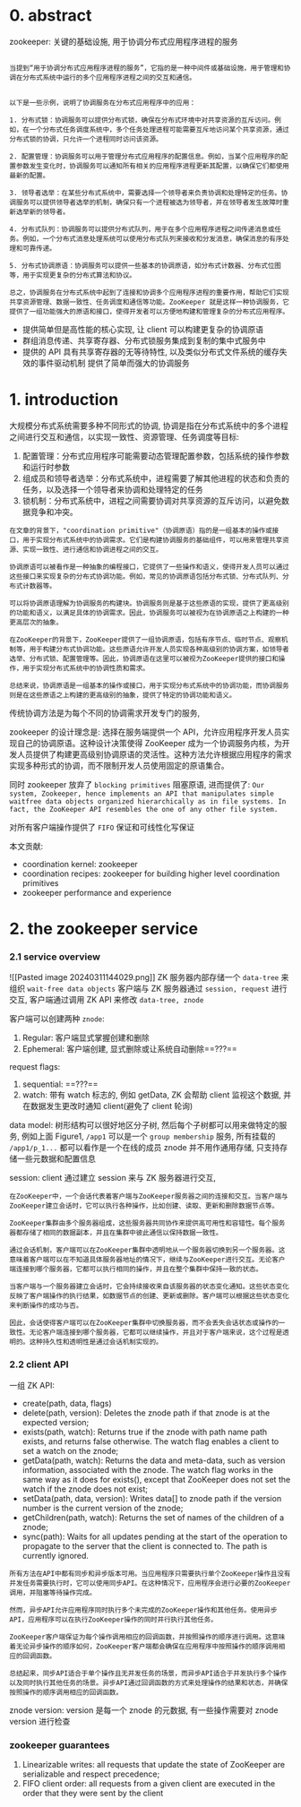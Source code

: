 # 0. abstract
zookeeper: 关键的基础设施, 用于协调分布式应用程序进程的服务

```ad-note

当提到“用于协调分布式应用程序进程的服务”，它指的是一种中间件或基础设施，用于管理和协调在分布式系统中运行的多个应用程序进程之间的交互和通信。


以下是一些示例，说明了协调服务在分布式应用程序中的应用：

1. 分布式锁：协调服务可以提供分布式锁，确保在分布式环境中对共享资源的互斥访问。例如，在一个分布式任务调度系统中，多个任务处理进程可能需要互斥地访问某个共享资源，通过分布式锁的协调，只允许一个进程同时访问该资源。

2. 配置管理：协调服务可以用于管理分布式应用程序的配置信息。例如，当某个应用程序的配置参数发生变化时，协调服务可以通知所有相关的应用程序进程更新其配置，以确保它们都使用最新的配置。

3. 领导者选举：在某些分布式系统中，需要选择一个领导者来负责协调和处理特定的任务。协调服务可以提供领导者选举的机制，确保只有一个进程被选为领导者，并在领导者发生故障时重新选举新的领导者。

4. 分布式队列：协调服务可以提供分布式队列，用于在多个应用程序进程之间传递消息或任务。例如，一个分布式消息处理系统可以使用分布式队列来接收和分发消息，确保消息的有序处理和可靠传递。

5. 分布式协调原语：协调服务可以提供一些基本的协调原语，如分布式计数器、分布式位图等，用于实现更复杂的分布式算法和协议。

总之，协调服务在分布式系统中起到了连接和协调多个应用程序进程的重要作用，帮助它们实现共享资源管理、数据一致性、任务调度和通信等功能。ZooKeeper 就是这样一种协调服务，它提供了一组功能强大的原语和接口，使得开发者可以方便地构建和管理复杂的分布式应用程序。
```

- 提供简单但是高性能的核心实现, 让 client 可以构建更复杂的协调原语
- 群组消息传递、共享寄存器、分布式锁服务集成到复制的集中式服务中
- 提供的 API 具有共享寄存器的无等待特性, 以及类似分布式文件系统的缓存失效的事件驱动机制
提供了简单而强大的协调服务

# 1. introduction
大规模分布式系统需要多种不同形式的协调, 协调是指在分布式系统中的多个进程之间进行交互和通信，以实现一致性、资源管理、任务调度等目标:
1. 配置管理：分布式应用程序可能需要动态管理配置参数，包括系统的操作参数和运行时参数
2. 组成员和领导者选举：分布式系统中，进程需要了解其他进程的状态和负责的任务，以及选择一个领导者来协调和处理特定的任务
3. 锁机制：分布式系统中，进程之间需要协调对共享资源的互斥访问，以避免数据竞争和冲突。

```ad-note
在文章的背景下，"coordination primitive"（协调原语）指的是一组基本的操作或接口，用于实现分布式系统中的协调需求。它们是构建协调服务的基础组件，可以用来管理共享资源、实现一致性、进行通信和协调进程之间的交互。

协调原语可以被看作是一种抽象的编程接口，它提供了一些操作和语义，使得开发人员可以通过这些接口来实现复杂的分布式协调功能。例如，常见的协调原语包括分布式锁、分布式队列、分布式计数器等。

可以将协调原语理解为协调服务的构建块。协调服务则是基于这些原语的实现，提供了更高级别的功能和语义，以满足具体的协调需求。因此，协调服务可以被视为在协调原语之上构建的一种更高层次的抽象。

在ZooKeeper的背景下，ZooKeeper提供了一组协调原语，包括有序节点、临时节点、观察机制等，用于构建分布式协调功能。这些原语允许开发人员实现各种高级别的协调方案，如领导者选举、分布式锁、配置管理等。因此，协调原语在这里可以被视为ZooKeeper提供的接口和操作，用于实现分布式系统中的协调性质和需求。

总结来说，协调原语是一组基本的操作或接口，用于实现分布式系统中的协调功能，而协调服务则是在这些原语之上构建的更高级别的抽象，提供了特定的协调功能和语义。
```

传统协调方法是为每个不同的协调需求开发专门的服务, 

zookeeper 的设计理念是: 
选择在服务端提供一个 API，允许应用程序开发人员实现自己的协调原语。这种设计决策使得 ZooKeeper 成为一个协调服务内核，为开发人员提供了构建更高级别协调原语的灵活性。这种方法允许根据应用程序的需求实现多种形式的协调，而不限制开发人员使用固定的原语集合。

同时 zookeeper 放弃了 `blocking primitives` 阻塞原语, 进而提供了:
`Our system, Zookeeper, hence implements an API that manipulates simple waitfree data objects organized hierarchically as in file systems. In fact, the ZooKeeper API resembles the one of any other file system.`

对所有客户端操作提供了 `FIFO` 保证和可线性化写保证

本文贡献:
- coordination kernel: zookeeper
- coordination recipes: zookeeper for building higher level coordination primitives
- zookeeper performance and experience

# 2. the zookeeper service
### 2.1 service overview
![[Pasted image 20240311144029.png]]
ZK 服务器内部存储一个 `data-tree` 来组织 `wait-free data objects`
客户端与 ZK 服务器通过 `session, request` 进行交互, 客户端通过调用 ZK API 来修改 `data-tree, znode`

客户端可以创建两种 `znode`:
1. Regular: 客户端显式掌握创建和删除
2. Ephemeral: 客户端创建, 显式删除或让系统自动删除==???==

request flags:
1. sequential: ==???==
2. watch: 带有 watch 标志的, 例如 getData, ZK 会帮助 client 监视这个数据, 并在数据发生更改时通知 client(避免了 client 轮询)

data model:
树形结构可以很好地区分子树, 然后每个子树都可以用来做特定的服务, 例如上面 Figure1, `/app1` 可以是一个 `group membership` 服务, 所有挂载的 `/app1/p_1...` 都可以看作是一个在线的成员
znode 并不用作通用存储, 只支持存储一些元数据和配置信息

session:
client 通过建立 session 来与 ZK 服务器进行交互, 
```ad-note
在ZooKeeper中，一个会话代表着客户端与ZooKeeper服务器之间的连接和交互。当客户端与ZooKeeper建立会话时，它可以执行各种操作，比如创建、读取、更新和删除数据节点等。

ZooKeeper集群由多个服务器组成，这些服务器共同协作来提供高可用性和容错性。每个服务器都存储了相同的数据副本，并且在集群中彼此通信以保持数据一致性。

通过会话机制，客户端可以在ZooKeeper集群中透明地从一个服务器切换到另一个服务器。这意味着客户端可以在不知道具体服务器地址的情况下，继续与ZooKeeper进行交互。无论客户端连接到哪个服务器，它都可以执行相同的操作，并且在整个集群中保持一致的状态。

当客户端与一个服务器建立会话时，它会持续接收来自该服务器的状态变化通知。这些状态变化反映了客户端操作的执行结果，如数据节点的创建、更新或删除。客户端可以根据这些状态变化来判断操作的成功与否。

因此，会话使得客户端可以在ZooKeeper集群中切换服务器，而不会丢失会话状态或操作的一致性。无论客户端连接到哪个服务器，它都可以继续操作，并且对于客户端来说，这个过程是透明的。这种持久性和透明性是通过会话机制实现的。
```

### 2.2 client API
一组 ZK API:
- create(path, data, flags)
- delete(path, version): Deletes the znode path if that znode is at the expected version;
- exists(path, watch): Returns true if the znode with path name path exists, and returns false otherwise. The watch flag enables a client to set a watch on the znode;
- getData(path, watch): Returns the data and meta-data, such as version information, associated with the znode. The watch flag works in the same way as it does for exists(), except that ZooKeeper does not set the watch if the znode does not exist;
- setData(path, data, version): Writes data[] to znode path if the version number is the current version of the znode;
- getChildren(path, watch): Returns the set of names of the children of a znode;
- sync(path): Waits for all updates pending at the start of the operation to propagate to the server that the client is connected to. The path is currently ignored.

```ad-note
所有方法在API中都有同步和异步版本可用。当应用程序只需要执行单个ZooKeeper操作且没有并发任务需要执行时，它可以使用同步API。在这种情况下，应用程序会进行必要的ZooKeeper调用，并阻塞等待操作完成。

然而，异步API允许应用程序同时执行多个未完成的ZooKeeper操作和其他任务。使用异步API，应用程序可以在执行ZooKeeper操作的同时并行执行其他任务。

ZooKeeper客户端保证为每个操作调用相应的回调函数，并按照操作的顺序进行调用。这意味着无论异步操作的顺序如何，ZooKeeper客户端都会确保在应用程序中按照操作的顺序调用相应的回调函数。

总结起来，同步API适合于单个操作且无并发任务的场景，而异步API适合于并发执行多个操作以及同时执行其他任务的场景。异步API通过回调函数的方式来处理操作的结果和状态，并确保按照操作的顺序调用相应的回调函数。
```

znode version: version 是每一个 znode 的元数据, 有一些操作需要对 znode version 进行检查


### zookeeper guarantees
1. Linearizable writes: all requests that update the state of ZooKeeper are serializable and respect precedence;
2. FIFO client order: all requests from a given client are executed in the order that they were sent by the client

